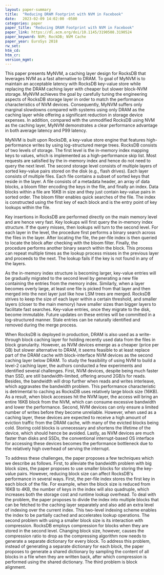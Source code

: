 ```yaml
---
layout: paper-summary
title:  "Reducing DRAM Footprint with NVM in Facebook"
date:   2023-02-09 14:02:00 -0500
categories: paper
paper_title: "Reducing DRAM Footprint with NVM in Facebook"
paper_link: https://dl.acm.org/doi/10.1145/3190508.3190524
paper_keyword: NVM; RockDB; NVM Cache
paper_year: EuroSys 2018
rw_set:
htm_cd:
htm_cr:
version_mgmt:
---
```


This paper presents MyNVM, a caching layer design for RocksDB that leverages NVM as a fast alternative to DRAM.
To goal of MyNVM is to maintain an acceptable latency with RocksDB key-value store while replacing the DRAM caching
layer with cheaper but slower block-NVM storage. MyNVM achieves the goal by carefully tuning the engineering 
aspects of RocksDB storage layer in order to match the performance characteristics of NVM devices. 
Consequently, MyNVM suffers only marginal slowdowns compared with systems using only DRAM as the caching layer
while offering a significant reduction in storage device expenses.
In addition, compared with the unmodified RocksDB using NVM as the caching layer, MyNVM demonstrates a clear 
performance advantage in both average latency and P99 latency.

MyNVM is built upon RocksDB, a key-value store engine that features high-performance writes by using log-structured
merge trees. RocksDB consists of two levels of storage. The first level is the in-memory index mapping keys
to values, which is implemented as a high-performance skip list. Most requests are satisfied by the in-memory index 
and hence do not need to query the next level. The second storage level consists of multiple layers of sorted 
key-value pairs stored on the disk (e.g., flash drives). Each layer consists of multiple files. Each file contains
a subset of sorted keys that reside in the layer. A file consists of a metadata header, an array of data blocks, a 
bloom filter encoding the keys in the file, and finally an index. 
Data blocks within a file are 16KB in size and they just contain key-value pairs in sorted order.
The bloom filter enables quick searches of the file. The index is constructed using the first key of each block
and is the entry point of key lookups within the file.

Key insertions in RocksDB are performed directly on the main memory level and are hence very fast. 
Key lookups will first query the in-memory index structure. If the query misses, then lookups will
turn to the second level. For each layer in the level, the procedure first performs a binary search
across the files in the layer. After locating the file, the per-file index is then queried to locate the
block after checking with the bloom filter. Finally, the procedure performs another binary search within the block.
This process can repeat multiple times as the lookup process misses in the previous layer and proceeds to
the next. The lookup fails if the key is not found in any of the layers. 

As the in-memory index structure is becoming larger, key-value entries will be gradually migrated to the second level
by generating a new file containing the entries from the memory index. Similarly, when a layer becomes overly large,
at least one file is picked from that layer and then merged into the next layer just like how LSM trees are merged. 
RocksDB strives to keep the size of each layer within a certain threshold, and smaller layers (closer to the main 
memory) have smaller sizes than bigger layers to facilitate fast searches.
Key-value entries, once they migrate to the disk, become immutable. Future updates on these entries will be committed
in a log-structured manner. Stale entries can be naturally identified and removed during the merge process.

When RocksDB is deployed in production, DRAM is also used as a write-through block caching layer for holding 
recently used data from the files in block granularity. However, as NVM devices emerge as a cheaper (price per GB) 
but slower alternative to DRAM, it seems feasible to at least replace part of the DRAM cache with block-interface
NVM devices as the second caching layer below DRAM. 
To study the feasibility of using NVM to build a level-2 caching layer, the authors conducted a few experiments and
identified several challenges. First, NVM devices, despite being much faster than SSD, are still bandwidth-limited,
offering around 2GB/s for reads. Besides, the bandwidth will drop further when reads and writes interleave, which 
aggravates the bandwidth problem. This performance characteristic is detrimental to caching as RocksDB uses relatively
large block size (16KB). As a result, when block accesses hit the NVM layer, the access will bring an entire 16KB 
block from the NVM, which can consume excessive bandwidth and lower the performance.
Second, NVM devices can only ensure a limited number of writes before they become unreliable. However, when used
as a caching layer, these devices are expected to receive a high amount of eviction traffic from the DRAM cache, with 
many of the evicted blocks being cold. Storing cold blocks is unnecessary and shortens the lifetime of the device,
which should hence be avoided. Lastly, as NVM devices are much faster than disks and SSDs, the conventional 
interrupt-based OS interface for accessing these devices becomes the performance bottleneck due to the relatively
high overhead of serving the interrupt.

To address these challenges, the paper proposes a few techniques which we describe as follows. First, to alleviate 
the bandwidth problem with big block sizes, the paper proposes to use smaller blocks for storing the 
key-value pairs. However, reducing block size can affect RocksDB's performance in several ways. First, 
the per-file index stores the first key in each block of the file. For example, when the block size is reduced 
from 16KB to 4KB,
the number of keys in the index will also quadruple, which increases both the storage cost and runtime lookup overhead.
To deal with the problem, the paper proposes to divide the index into multiple blocks that can be fetched to
the caching layer separately and also add an extra level of indexing over the current index. This two-level indexing 
scheme enables the index to be partially cached and accelerates lookup operations.
The second problem with using a smaller block size is its interaction with compression. 
RocksDB employs compression for blocks when they are stored in the second level. Changing block size, however, 
causes the compression ratio to drop as the compressing algorithm now needs to generate a separate dictionary 
for every block. To address this problem, instead of generating a separate dictionary for each block, the 
paper proposes to generate a shared dictionary by sampling the content
of all blocks in a file when they are written back, after which compression is performed using the shared dictionary.
The third problem is block alignment. 